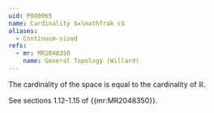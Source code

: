 ```yaml
---
uid: P000065
name: Cardinality $=\mathfrak c$
aliases:
  - Continuum-sized
refs:
  - mr: MR2048350
    name: General Topology (Willard)
---
```


The cardinality of the space is equal to the cardinality of $\mathbb R$.

See sections 1.12-1.15 of {{mr:MR2048350}}.
